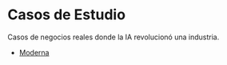 # Casos de Estudio

Casos de negocios reales donde la IA revolucionó una industria.

- [Moderna](moderna.md)
